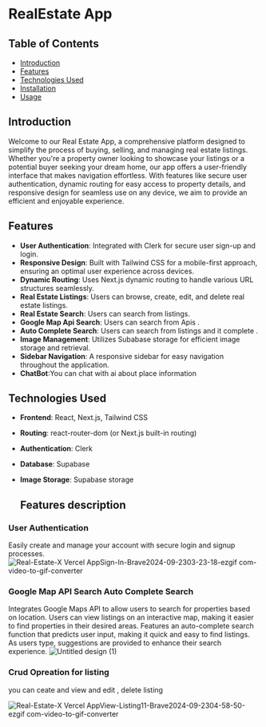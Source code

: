 # RealEstate App

## Table of Contents
- [Introduction](#introduction)
- [Features](#features)
- [Technologies Used](#technologies-used)
- [Installation](#installation)
- [Usage](#usage)

## Introduction
Welcome to our Real Estate App, a comprehensive platform designed to simplify the process of buying, selling, and managing real estate listings. Whether you're a property owner looking to showcase your listings or a potential buyer seeking your dream home, our app offers a user-friendly interface that makes navigation effortless. With features like secure user authentication, dynamic routing for easy access to property details, and responsive design for seamless use on any device, we aim to provide an efficient and enjoyable experience. 

## Features
- **User Authentication**: Integrated with Clerk for secure user sign-up and login.
- **Responsive Design**: Built with Tailwind CSS for a mobile-first approach, ensuring an optimal user experience across devices.
- **Dynamic Routing**: Uses Next.js dynamic routing to handle various URL structures seamlessly.
- **Real Estate Listings**: Users can browse, create, edit, and delete real estate listings.
- **Real Estate Search**: Users can search from listings.
- **Google Map Api Search**: Users can search from Apis .
- **Auto Complete Search**: Users can search from listings and it complete .
- **Image Management**: Utilizes Subabase storage  for efficient image storage and retrieval.
- **Sidebar Navigation**: A responsive sidebar for easy navigation throughout the application.
- **ChatBot**:You can chat with ai about place information
  
## Technologies Used
- **Frontend**: React, Next.js, Tailwind CSS
- **Routing**: react-router-dom (or Next.js built-in routing)
- **Authentication**: Clerk
- **Database**: Supabase
- **Image Storage**: Supabase storage

  ## Features description

### User Authentication
Easily create and manage your account with secure login and signup processes. 
![Real-Estate-X Vercel AppSign-In-Brave2024-09-2303-23-18-ezgif com-video-to-gif-converter](https://github.com/user-attachments/assets/afeae581-e2f2-432f-a602-9d79d335b01c)

### Google Map API Search Auto Complete Search
Integrates Google Maps API to allow users to search for properties based on location. Users can view listings on an interactive map, making it easier to find properties in their desired areas.
Features an auto-complete search function that predicts user input, making it quick and easy to find listings. As users type, suggestions are provided to enhance their search experience.
![Untitled design (1)](https://github.com/user-attachments/assets/6fc25019-e5be-4b34-805e-7d6b1729c7b0)

### Crud Opreation for listing 
you can ceate and view and edit , delete listing 

![Real-Estate-X Vercel AppView-Listing11-Brave2024-09-2304-58-50-ezgif com-video-to-gif-converter](https://github.com/user-attachments/assets/c9f4a2a1-3c6e-4750-87e9-ba6967ffc072)






